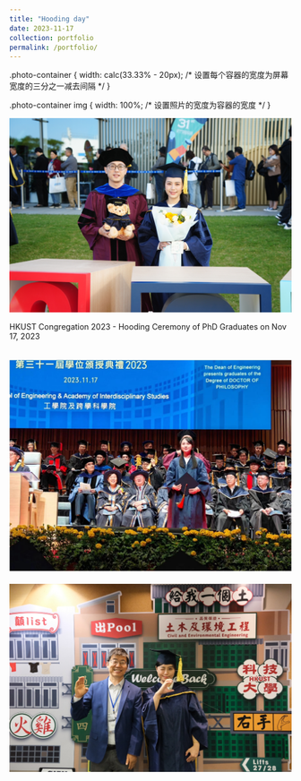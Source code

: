 ```yaml
---
title: "Hooding day"
date: 2023-11-17
collection: portfolio
permalink: /portfolio/
---
```


.photo-container {
  width: calc(33.33% - 20px); /* 设置每个容器的宽度为屏幕宽度的三分之一减去间隔 */
}

.photo-container img {
  width: 100%; /* 设置照片的宽度为容器的宽度 */
}
</style>

<div style="display: flex; flex-wrap: wrap; gap: 20px;">
  <div class="photo-container">
    <img src="/images/Photo1.png">
    <p> HKUST Congregation 2023 - Hooding Ceremony of PhD Graduates on Nov 17, 2023 </p>
  </div>
  <div class="photo-container">
    <img src="/images/Photo2.png">
  </div>
  <div class="photo-container">
    <img src="/images/Photo3.png">
  </div>
</div>

